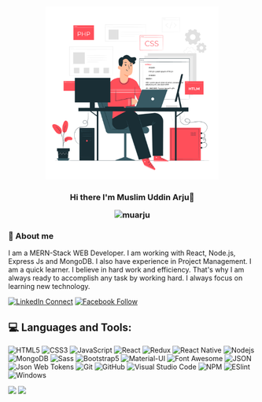 <p align="center">
<img src="./3323619.jpg" width="70%" />
</p>
<h3 align="center">Hi there I'm Muslim Uddin Arju👋 </h>
<p align="center">
<img src="https://komarev.com/ghpvc/?username=SohelIslamImran&label=Profile%20views&color=0e75b6&style=flat" alt="muarju" />
</p>

<h3>📖 About me </h3>

<p>I am a MERN-Stack WEB Developer. I am working with React, Node.js, Express Js and MongoDB. I also have experience in Project Management. I am a quick learner. I believe in hard work and efficiency. That's why I am always ready to accomplish any task by working hard. I always focus on learning new technology.</p>

[![LinkedIn Connect](https://img.shields.io/badge/%20-Connect-black?color=14171A&labelColor=212121&logo=linkedin&logoColor=ffffff)](https://www.linkedin.com/in/muarju/)
[![Facebook Follow](https://img.shields.io/badge/%20-Follow-black?color=14171A&labelColor=1976d2&logo=facebook&logoColor=ffffff)](https://www.facebook.com/muarju)

## 💻 Languages and Tools:

![HTML5](https://img.shields.io/badge/-HTML5-000000?style=flat&logo=html5&logoColor=ffffff&labelColor=E34F26)
![CSS3](https://img.shields.io/badge/-CSS3-000000?style=flat&logo=css3&logoColor=ffffff&labelColor=1572B6)
![JavaScript](https://img.shields.io/badge/-JavaScript-000000?style=flat&logo=javascript)
![React](https://img.shields.io/badge/-React-000000?style=flat&logo=react)
![Redux](https://img.shields.io/badge/-Redux-000000?style=flat&logo=redux&logoColor=764ABC&labelColor=ffffff)
![React Native](https://img.shields.io/badge/-React%20Native-000000?style=flat&logo=react&labelColor=000000)
![Nodejs](https://img.shields.io/badge/-Nodejs-000000?style=flat&logo=Node.js)
![MongoDB](https://img.shields.io/badge/-MongoDB-000000?style=flat&logo=mongodb&labelColor=ffffff)
![Sass](https://img.shields.io/badge/-Sass-000000?style=flat&logo=sass&logoColor=ffffff&labelColor=%23CC6699)
![Bootstrap5](https://img.shields.io/badge/-Bootstrap-000000?style=flat&logo=bootstrap&logoColor=ffffff&labelColor=563D7C)
![Material-UI](https://img.shields.io/badge/-Material%20UI-000000?style=flat&logo=Material%20UI&logoColor=ffffff&labelColor=0081CB)
![Font Awesome](https://img.shields.io/badge/-font%20awesome-000000?style=flat&logo=font-awesome&logoColor=339AF0&labelColor=ffffff)
![JSON](https://img.shields.io/badge/-JSON-000000?style=flat&logo=JSON&logoColor=000000&labelColor=ffffff)
![Json Web Tokens](https://img.shields.io/badge/-Json%20Web%20Tokens-000000?style=flat&logo=json-web-tokens&logoColor=ffffff&labelColor=000000)
![Git](https://img.shields.io/badge/-Git-000000?style=flat&logo=git&logoColor=F05032&labelColor=ffffff)
![GitHub](https://img.shields.io/badge/-GitHub-000000?style=flat&logo=github&logoColor=000000&labelColor=ffffff)
![Visual Studio Code](https://img.shields.io/badge/-VSCode-000000?style=flat&logo=visual-studio-code&labelColor=007ACC)
![NPM](https://img.shields.io/badge/-npm-000000?style=flat&logo=npm&labelColor=ffffff)
![ESlint](https://img.shields.io/badge/-ESlint-000000?style=flat&logo=ESlint&labelColor=4B32C3)
![Windows](https://img.shields.io/badge/-Windows-000000?style=flat&logo=windows&logoColor=ffffff&labelColor=0078D6)

<img src="https://github-readme-stats.vercel.app/api?username=muarju&&show_icons=true&title_color=ffffff&icon_color=bb2acf&text_color=daf7dc&bg_color=151515">

<img src="https://github-readme-stats.vercel.app/api/top-langs/?username=muarju&card_width=500&&show_icons=true&title_color=ffffff&icon_color=bb2acf&text_color=daf7dc&bg_color=151515">
